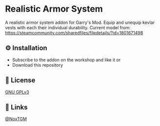 # Realistic Armor System

A realistic armor system addon for Garry's Mod. Equip and unequip kevlar vests with each their individual durability.
Current model from: https://steamcommunity.com/sharedfiles/filedetails/?id=1801671498

## ⚙️ Installation

* Subscribe to the addon on the workshop and like it
or
* Download this repository

## 🔑 License

[GNU GPLv3](https://choosealicense.com/licenses/gpl-3.0/)

## 🔗 Links

[@NoxTGM](https://github.com/NoxTGM)
